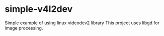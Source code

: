 # simple-v4l2dev

Simple example of using linux videodev2 library
This project uses libgd for image processing.
